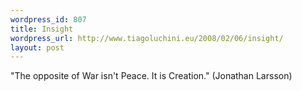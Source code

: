 ```yaml
--- 
wordpress_id: 807
title: Insight
wordpress_url: http://www.tiagoluchini.eu/2008/02/06/insight/
layout: post
---
```

"The opposite of War isn't Peace. It is Creation." (Jonathan Larsson)

